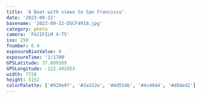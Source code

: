 ```yaml
---
title: 'A Boat with views to San Francisco'
date: '2023-09-22'
basename: '2023-09-22-DSCF4918.jpg'
category: photo
camera: 'FUJIFILM X-T5'
iso: 250
fnumber: 6.4
exposureBiasValue: 0
exposureTime: '1/1700'
GPSLatitude: 37.809169
GPSLongitude: -122.402853
width: 7728
height: 5152
colorPalette: ['#929e97', '#2a322e', '#4d554b', '#4c4944', '#d8ded2']
---
```

